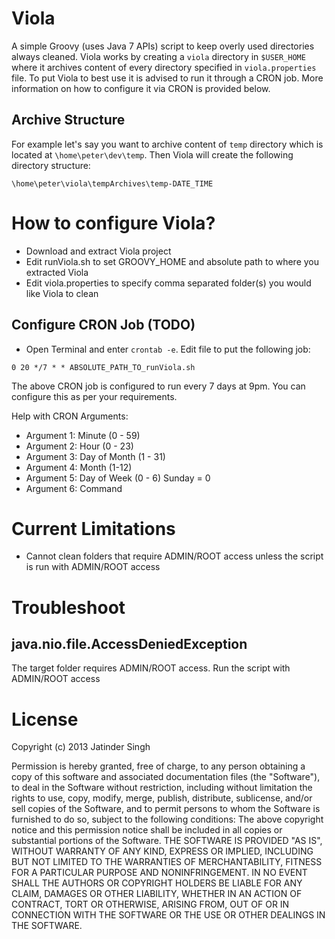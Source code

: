 # Viola
A simple Groovy (uses Java 7 APIs) script to keep overly used directories always cleaned.
Viola works by creating a `viola` directory in `$USER_HOME` where it archives content of 
every directory specified in `viola.properties` file. To put Viola to best use it is 
advised to run it through a CRON job. More information on how to configure it via CRON is
provided below.

## Archive Structure
For example let's say you want to archive content of `temp` directory which is located at
`\home\peter\dev\temp`. Then Viola will create the following directory structure:

`\home\peter\viola\tempArchives\temp-DATE_TIME`

# How to configure Viola?

* Download and extract Viola project
* Edit runViola.sh to set GROOVY_HOME and absolute path to where you extracted Viola
* Edit viola.properties to specify comma separated folder(s) you would like Viola to clean

## Configure CRON Job (TODO)

* Open Terminal and enter `crontab -e`. Edit file to put the following job:

`0 20 */7 * * ABSOLUTE_PATH_TO_runViola.sh`

The above CRON job is configured to run every 7 days at 9pm. You can configure this as per your requirements.

Help with CRON Arguments:

* Argument 1: Minute (0 - 59)
* Argument 2: Hour (0 - 23)
* Argument 3: Day of Month (1 - 31)
* Argument 4: Month (1-12)
* Argument 5: Day of Week (0 - 6) Sunday = 0
* Argument 6: Command

# Current Limitations
* Cannot clean folders that require ADMIN/ROOT access unless the script is run with ADMIN/ROOT access

# Troubleshoot

## java.nio.file.AccessDeniedException
The target folder requires ADMIN/ROOT access. Run the script with ADMIN/ROOT access

# License
Copyright (c) 2013 Jatinder Singh

Permission is hereby granted, free of charge, to any person obtaining a copy of this software and associated documentation files (the "Software"), to deal in the Software without restriction, including without limitation the rights to use, copy, modify, merge, publish, distribute, sublicense, and/or sell copies of the Software, and to permit persons to whom the Software is furnished to do so, subject to the following conditions: The above copyright notice and this permission notice shall be included in all copies or substantial portions of the Software. THE SOFTWARE IS PROVIDED "AS IS", WITHOUT WARRANTY OF ANY KIND, EXPRESS OR IMPLIED, INCLUDING BUT NOT LIMITED TO THE WARRANTIES OF MERCHANTABILITY, FITNESS FOR A PARTICULAR PURPOSE AND NONINFRINGEMENT. IN NO EVENT SHALL THE AUTHORS OR COPYRIGHT HOLDERS BE LIABLE FOR ANY CLAIM, DAMAGES OR OTHER LIABILITY, WHETHER IN AN ACTION OF CONTRACT, TORT OR OTHERWISE, ARISING FROM, OUT OF OR IN CONNECTION WITH THE SOFTWARE OR THE USE OR OTHER DEALINGS IN THE SOFTWARE.